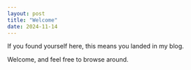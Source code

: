 ```yaml
---
layout: post
title: "Welcome"
date: 2024-11-14
---
```


If you found yourself here, this means you landed in my blog.

Welcome, and feel free to browse around.
